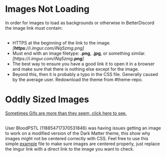 # Images Not Loading

<div>In order for images to load as backgrounds or otherwise in BetterDiscord the image link must contain:<br><br>
  
  <ul>
    <li>HTTPS at the beginning of the link to the image. <i>[<b>https</b>://i.imgur.com/iNq5zmg.png]</i></li>
    <li>Must end with an image filetype: <b>.png</b>, <b>.jpg</b>, or something similar. <a><i>[https://i.imgur.com/iNq5zmg<b>.png</b>]</a></i></li>
    <li>The best way to ensure you have a good link it to open it in a browser and make sure that there is nothing else except for the image.</li>
    <li>Beyond this, then it is probably a typo in the CSS file. Generally caused by the average user. Redownload the theme from #theme-repo.</li>
  </ul></div>

# Oddly Sized Images

<div><a href="https://github.com/CompletelyUnbelievable/ThemeResource/blob/master/BetterDiscord101/ImageIssues/Images/bRMaNZT.gif">Sometimes Gifs are more than they seem, click here to see.</a><br><br>

User BloodPSTL (118854717370531846) was having issues getting an image to work on a modified version of the Dark Matter theme, this show why images might not be centered correctly with CSS. Feel free to use this simple <a href="https://github.com/CompletelyUnbelievable/ThemeResource/blob/master/BetterDiscord101/ImageIssues/OddlySizedImagesExample.html">example</a> file to make sure images are centered properly, just replace the imgur link with a direct link to the image you want to check.</div>

